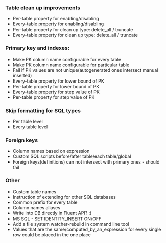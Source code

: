
### Table clean up improvements
* Per-table property for enabling/disabling
* Every-table property for enabling/disabling
* Per-table property for clean up type: delete_all / truncate
* Every-table property for clean up type: delete_all / truncate

### Primary key and indexes:
* Make PK column name configurable for every table
* Make PK column name configurable for particular table
* Fail if PK values are not unique(autogenerated ones intersect manual inserted)
* Every-table property for lower bound of PK
* Per-table property for lower bound of PK
* Every-table property for step value of PK
* Per-table property for step value of PK

### Skip formatting for SQL types
* Per table level
* Every table level

### Foreign keys
* Column names based on expression
* Custom SQL scripts before/after table/each table/global
* Foreign keys(definitions) can not intersect with primary ones - should fail

### Other
* Custom table names
* Instruction of extending for other SQL databases
* Common prefix for every table
* Column names aliases
* Write into DB directly in Fluent API? :)
* MS SQL - SET IDENTITY_INSERT ON/OFF
* Add a file system watcher-rebuild in command line tool
* Values that are the same/computed_by_an_expression
for every single row could be placed in the one place
